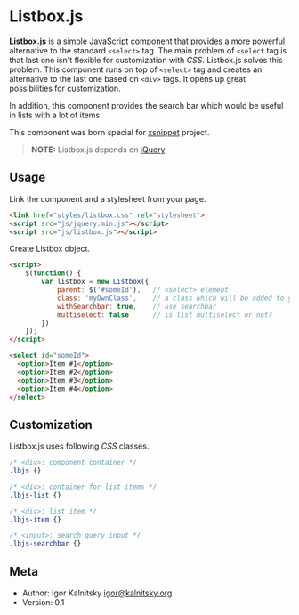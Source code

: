 # Listbox.js

**Listbox.js** is a simple JavaScript component that provides a more powerful
alternative to the standard ``<select>`` tag. The main problem of ``<select``
tag is that last one isn't flexible for customization with *CSS*. Listbox.js
solves this problem. This component runs on top of ``<select>`` tag and
creates an alternative to the last one based on ``<div>`` tags. It opens up
great possibilities for customization.

In addition, this component provides the search bar which would be useful in
lists with a lot of items.

This component was born special for [xsnippet](http://www.xsnippet.org/)
project.

> **NOTE:** Listbox.js depends on [jQuery](http://jquery.com/)


## Usage

Link the component and a stylesheet from your page.

```html
<link href="styles/listbox.css" rel="stylesheet">
<script src="js/jquery.min.js"></script>
<script src="js/listbox.js"></script>
```

Create Listbox object.

```html
<script>
    $(function() {
        var listbox = new Listbox({
            parent: $('#someId'),   // <select> element
            class: 'myOwnClass',    // a class which will be added to your list
            withSearchbar: true,    // use searchbar
            multiselect: false      // is list multiselect or not?
        })
    });
</script>

<select id="someId">
  <option>Item #1</option>
  <option>Item #2</option>
  <option>Item #3</option>
  <option>Item #4</option>
</select>
```


## Customization

Listbox.js uses following *CSS* classes.

```css
/* <div>: component container */
.lbjs {}

/* <div>: container for list items */
.lbjs-list {}

/* <div>: list item */
.lbjs-item {}

/* <input>: search query input */
.lbjs-searchbar {}
```


## Meta

* Author: Igor Kalnitsky <igor@kalnitsky.org>
* Version: 0.1
